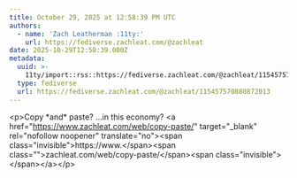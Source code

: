 ```yaml
---
title: October 29, 2025 at 12:58:39 PM UTC
authors:
  - name: 'Zach Leatherman :11ty:'
    url: https://fediverse.zachleat.com/@zachleat
date: 2025-10-29T12:58:39.000Z
metadata:
  uuid: >-
    11ty/import::rss::https://fediverse.zachleat.com/@zachleat/115457570880872013
  type: fediverse
  url: https://fediverse.zachleat.com/@zachleat/115457570880872013
---
```

\<p>Copy \*and\* paste? …in this economy? \<a href="https://www.zachleat.com/web/copy-paste/" target="\_blank" rel="nofollow noopener" translate="no">\<span class="invisible">https://www.\</span>\<span class="">zachleat.com/web/copy-paste/\</span>\<span class="invisible">\</span>\</a>\</p>